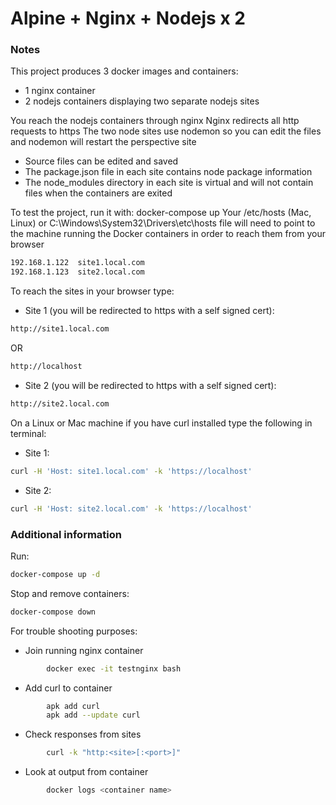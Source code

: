 # Alpine + Nginx + Nodejs x 2

### Notes
This project produces 3 docker images and containers:
  - 1 nginx container 
  - 2 nodejs containers displaying two separate nodejs sites

You reach the nodejs containers through nginx 
Nginx redirects all http requests to https
The two node sites use nodemon so you can edit the files and nodemon will restart the perspective site 
  - Source files can be edited and saved
  - The package.json file in each site contains node package information
  - The node_modules directory in each site is virtual and will not contain files when the containers are exited

To test the project, run it with: docker-compose up 
Your /etc/hosts (Mac, Linux) or C:\Windows\System32\Drivers\etc\hosts file will need to point to the machine running the Docker containers in order to reach them from your browser
```sh
192.168.1.122  site1.local.com 
192.168.1.123  site2.local.com 
```
To reach the sites in your browser type:
  - Site 1 (you will be redirected to https with a self signed cert):
```sh
http://site1.local.com    
```
OR 
```sh
http://localhost
```
  - Site 2 (you will be redirected to https with a self signed cert):
```sh
http://site2.local.com 
```
On a Linux or Mac machine if you have curl installed type the following in terminal:
  - Site 1:
```sh
curl -H 'Host: site1.local.com' -k 'https://localhost'
```
  - Site 2:
```sh
curl -H 'Host: site2.local.com' -k 'https://localhost'
```

### Additional information
Run:
```sh
docker-compose up -d
```

Stop and remove containers:
```sh
docker-compose down
```

For trouble shooting purposes:
  - Join running nginx container
```sh
        docker exec -it testnginx bash
```
  - Add curl to container
```sh
        apk add curl
        apk add --update curl 
```
  - Check responses from sites
```sh
        curl -k "http:<site>[:<port>]"
```
  - Look at output from container
```sh
        docker logs <container name>
```
